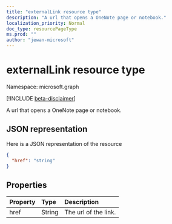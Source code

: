 ```yaml
---
title: "externalLink resource type"
description: "A url that opens a OneNote page or notebook."
localization_priority: Normal
doc_type: resourcePageType
ms.prod: ""
author: "jewan-microsoft"
---
```


# externalLink resource type

Namespace: microsoft.graph

[!INCLUDE [beta-disclaimer](../../includes/beta-disclaimer.md)]

A url that opens a OneNote page or notebook.

## JSON representation

Here is a JSON representation of the resource

<!-- {
  "blockType": "resource",
  "optionalProperties": [

  ],
  "@odata.type": "microsoft.graph.externalLink"
}-->

```json
{
  "href": "string"
}

```
## Properties
| Property	   | Type	|Description|
|:---------------|:--------|:----------|
|href|String|The url of the link.|

<!-- uuid: 8fcb5dbc-d5aa-4681-8e31-b001d5168d79
2015-10-25 14:57:30 UTC -->
<!--
{
  "type": "#page.annotation",
  "description": "externalLink resource",
  "keywords": "",
  "section": "documentation",
  "tocPath": "",
  "suppressions": []
}
-->


